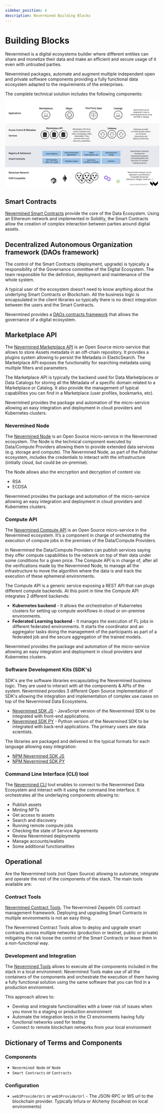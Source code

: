 ```yaml
---
sidebar_position: 4
description: Nevermined Building Blocks
---
```


# Building Blocks

Nevermined is a digital ecosystems builder where different entities can share and monetize
their data and make an efficient and secure usage of it even with untrusted parties.

Nevermined packages, automate and augment multiple independent open and private
software components providing a fully functional data ecosystem adapted to the
requirements of the enterprises.

The complete technical solution includes the following components:

![Nevermined components](images/nvm_logical_architecture.png)


## Smart Contracts

[Nevermined Smart Contracts](https://github.com/nevermined-io/contracts/)
provide the core of the Data Ecosystem. Using an Ethereum network and
implemented in Solidity, the Smart Contracts allow the creation of complex interaction between parties around digital assets.

## Decentralized Autonomous Organization framework (DAOs framework)

The control of the Smart Contracts (deployment, upgrade) is typically a
responsibility of the Governance committee of the Digital Ecosystem.
The team responsible for the definition, deployment and maintenance of the whole
 system.

 A typical user of the ecosystem doesn’t need to know anything about the
 underlying Smart Contracts or Blockchain. All the business logic is
 encapsulated in the client libraries so typically there is no direct
 integration between the users and the Smart Contracts.  

Nevermined provides a [DAOs contracts framework](https://github.com/nevermined-io/governance-contracts) 
that allows the governance of a digital ecosystem.


## Marketplace API

The [Nevermined Marketplace API](https://github.com/nevermined-io/marketplace-api)
is an Open Source micro-service that allows to store Assets metadata in an
off-chain repository. It provides a plugins system allowing to persist the
Metadata in ElasticSearch. The Marketplace API exposes the functionality
 for searching metadata using multiple filters and parameters.

The Marketplace API is typically the backend used for Data Marketplaces or Data
Catalogs for storing all the Metadata of a specific domain related to a
Marketplace or Catalog. It also provide the management of typical capabilities
you can find in a Marketplace (user profiles, bookmarks, etc).

Nevermined provides the package and automation of the micro-service allowing an
easy integration and deployment in cloud providers and Kubernetes clusters.



### Nevermined Node

The [Nevermined Node](https://github.com/nevermined-io/node) is an
Open Source micro-service in the Nevermined ecosystem. The Node is the
technical component executed by Data/Compute Providers allowing them to provide
extended data services (e.g. storage and compute). The Nevermined Node, as
part of the Publisher ecosystem, includes the credentials to interact with the
infrastructure (initially cloud, but could be on-premise).

The Node allows also the encryption and decryption of content via:

* RSA
* ECDSA

Nevermined provides the package and automation of the micro-service allowing an
easy integration and deployment in cloud providers and Kubernetes clusters.


### Compute API

The [Nevermined Compute API](https://github.com/nevermined-io/compute-api)
 is an Open Source micro-service in the Nevermined ecosystem. It’s a component
 in charge of orchestrating the execution of compute jobs in the premises of
 the Data/Compute Providers.

 In Nevermined the Data/Compute Providers can publish services saying they offer
  compute capabilities to the network on top of their data under some conditions
   for a given price. The Compute API is in charge of, after all the
   verifications made by the Nevermined Node, to manage all the infrastructure to move
   the algorithm where the data is and track the execution of these ephemeral
   environments.

The Compute API is a generic service exposing a REST API that can plugs
different compute backends. At this point in time the Compute API integrates
2 different backends:

* **Kubernetes backend** - It allows the orchestration of Kubernetes clusters
for setting up compute workflows in cloud or on-premise environments.  
* **Federated Learning backend** - It manages the execution of FL jobs in
different federated environments. It starts the coordinator and an aggregator
tasks doing the management of the participants as part of a federated job and
the secure aggregation of the trained models.

Nevermined provides the package and automation of the micro-service allowing an easy integration and deployment in cloud providers and Kubernetes clusters.


### Software Development Kits (SDK's)

SDK's are the software libraries encapsulating the Nevermined business logic. They are used to interact with all the
components & APIs of the system.
Nevermined provides 3 different Open Source implementation of SDK's allowing the integration and implementation of
complex use cases on top of the Nevermined Data Ecosystems.

- [Nevermined SDK JS](https://github.com/nevermined-io/sdk-js) - JavaScript version of the Nevermined SDK to be
  integrated with front-end applications.
- [Nevermined SDK PY](https://github.com/nevermined-io/sdk-py) - Python version of the Nevermined SDK to be
  integrated with back-end applications. The primary users are data scientists.


The libraries are packaged and delivered in the typical formats for each language allowing easy integration:

- [NPM Nevermined SDK JS](https://www.npmjs.com/package/@nevermined-io/sdk-js)
- [NPM Nevermined SDK PY](https://pypi.org/project/nevermined-sdk-py/)



### Command Line Interface (CLI) tool

The [Nevermined CLI](https://github.com/nevermined-io/cli) tool enables to connect to the Nevermined Data Ecosystem
and interact with it using the command line interface. It orchestrates all the underlaying components allowing to:

- Publish assets
- Minting NFTs
- Get access to assets
- Search and discovery
- Running remote compute jobs
- Checking the state of Service Agreements
- Review Nevermined deployments
- Manage accounts/wallets
- Some additional functionalities

## Operational

Are the Nevermined tools (not Open Source) allowing to automate, integrate and
operate the rest of the components of the stack. The main tools available are:

### Contract Tools

[Nevermined Contract Tools](https://github.com/nevermined-io/contract-tools).
The Nevermined Zeppelin OS contract management framework. Deploying and
upgrading Smart Contracts in multiple environments is not an easy thing.

The Nevermined Contract Tools allow to deploy and upgrade smart contracts across
 multiple networks (production or testnet, public or private) mitigating the
 risk loose the control of the Smart Contracts or leave them in a non-functional
  way.


### Development and Integration

The [Nevermined Tools](https://github.com/nevermined-io/tools) allows to
execute all the components included in the stack in a local environment.
Nevermined Tools make use of all the containers of the components and
orchestrate the execution of them having a fully functional solution using the
same software that you can find in a production environment.

This approach allows to:

- Develop and integrate functionalities with a lower risk of issues when you
  move to a staging or production environment
- Automate the integration tests in the CI environments having fully functional
  networks used for testing
- Connect to remote blockchain networks from your local environment


## Dictionary of Terms and Components

### Components

* `Nevermined Node` or `Node`
* `Smart Contracts` or `Contracts`


### Configuration

* `web3ProviderUri` or `web3ProviderUrl` - The JSON-RPC or WS url to the blockchain provider. Typically Infura or Alchemy (localhost on local environments)
 
